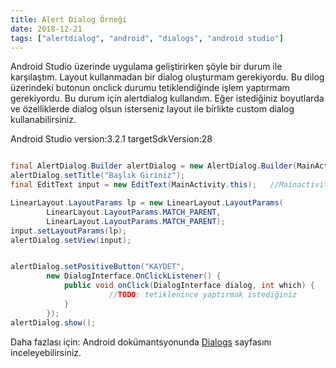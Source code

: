 ```yaml
---
title: Alert Dialog Örneği
date: 2018-12-21
tags: ["alertdialog", "android", "dialogs", "android studio"]
---
```


Android Studio üzerinde uygulama geliştirirken şöyle bir durum ile karşılaştım. 
Layout kullanmadan bir dialog oluşturmam gerekiyordu. Bu dilog üzerindeki butonun onclick durumu tetiklendiğinde işlem yaptırmam gerekiyordu.
Bu durum için alertdialog kullandım. Eğer istediğiniz boyutlarda ve özelliklerde dialog olsun isterseniz layout ile birlikte custom dialog kullanabilirsiniz. 

<!--more-->

Android Studio version:3.2.1
targetSdkVersion:28

```java

final AlertDialog.Builder alertDialog = new AlertDialog.Builder(MainActivity.this);
alertDialog.setTitle("Başlık Giriniz");
final EditText input = new EditText(MainActivity.this);   //Mainactivity içerisinde kullandığım için

LinearLayout.LayoutParams lp = new LinearLayout.LayoutParams(
        LinearLayout.LayoutParams.MATCH_PARENT,
        LinearLayout.LayoutParams.MATCH_PARENT);
input.setLayoutParams(lp);
alertDialog.setView(input);


alertDialog.setPositiveButton("KAYDET",
        new DialogInterface.OnClickListener() {
            public void onClick(DialogInterface dialog, int which) {
               		  //TODO: tetiklenince yaptırmak istediğiniz
            }
        });
alertDialog.show();
```

Daha fazlası için: Android dokümantsyonunda [Dialogs](https://developer.android.com/guide/topics/ui/dialogs) sayfasını inceleyebilirsiniz.
